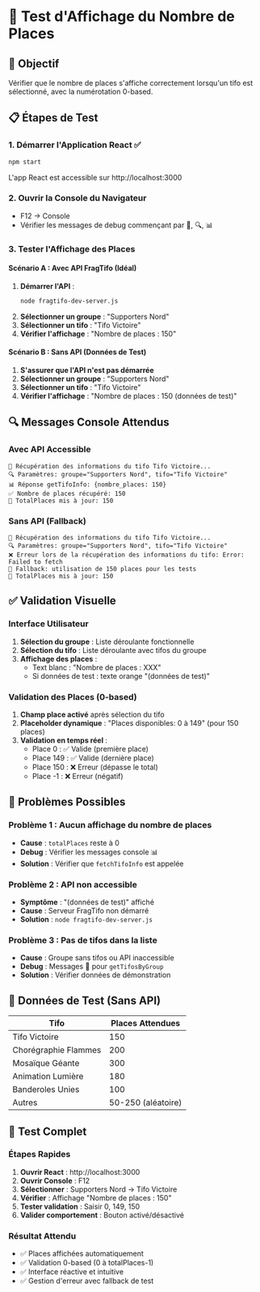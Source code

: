 # 🧪 Test d'Affichage du Nombre de Places

## 🎯 Objectif
Vérifier que le nombre de places s'affiche correctement lorsqu'un tifo est sélectionné, avec la numérotation 0-based.

## 📋 Étapes de Test

### 1. **Démarrer l'Application React** ✅
```bash
npm start
```
L'app React est accessible sur http://localhost:3000

### 2. **Ouvrir la Console du Navigateur**
- F12 → Console
- Vérifier les messages de debug commençant par 📡, 🔍, 📊

### 3. **Tester l'Affichage des Places**

#### Scénario A : Avec API FragTifo (Idéal)
1. **Démarrer l'API** :
   ```bash
   node fragtifo-dev-server.js
   ```
2. **Sélectionner un groupe** : "Supporters Nord"
3. **Sélectionner un tifo** : "Tifo Victoire"
4. **Vérifier l'affichage** : "Nombre de places : 150"

#### Scénario B : Sans API (Données de Test)
1. **S'assurer que l'API n'est pas démarrée**
2. **Sélectionner un groupe** : "Supporters Nord"
3. **Sélectionner un tifo** : "Tifo Victoire"
4. **Vérifier l'affichage** : "Nombre de places : 150 (données de test)"

## 🔍 Messages Console Attendus

### Avec API Accessible
```
📡 Récupération des informations du tifo Tifo Victoire...
🔍 Paramètres: groupe="Supporters Nord", tifo="Tifo Victoire"
📊 Réponse getTifoInfo: {nombre_places: 150}
✅ Nombre de places récupéré: 150
🔢 TotalPlaces mis à jour: 150
```

### Sans API (Fallback)
```
📡 Récupération des informations du tifo Tifo Victoire...
🔍 Paramètres: groupe="Supporters Nord", tifo="Tifo Victoire"
❌ Erreur lors de la récupération des informations du tifo: Error: Failed to fetch
🧪 Fallback: utilisation de 150 places pour les tests
🔢 TotalPlaces mis à jour: 150
```

## ✅ Validation Visuelle

### Interface Utilisateur
1. **Sélection du groupe** : Liste déroulante fonctionnelle
2. **Sélection du tifo** : Liste déroulante avec tifos du groupe
3. **Affichage des places** : 
   - Text blanc : "Nombre de places : XXX"
   - Si données de test : texte orange "(données de test)"

### Validation des Places (0-based)
1. **Champ place activé** après sélection du tifo
2. **Placeholder dynamique** : "Places disponibles: 0 à 149" (pour 150 places)
3. **Validation en temps réel** :
   - Place 0 : ✅ Valide (première place)
   - Place 149 : ✅ Valide (dernière place)
   - Place 150 : ❌ Erreur (dépasse le total)
   - Place -1 : ❌ Erreur (négatif)

## 🐛 Problèmes Possibles

### Problème 1 : Aucun affichage du nombre de places
- **Cause** : `totalPlaces` reste à 0
- **Debug** : Vérifier les messages console 📊
- **Solution** : Vérifier que `fetchTifoInfo` est appelée

### Problème 2 : API non accessible
- **Symptôme** : "(données de test)" affiché
- **Cause** : Serveur FragTifo non démarré
- **Solution** : `node fragtifo-dev-server.js`

### Problème 3 : Pas de tifos dans la liste
- **Cause** : Groupe sans tifos ou API inaccessible
- **Debug** : Messages 📡 pour `getTifosByGroup`
- **Solution** : Vérifier données de démonstration

## 📱 Données de Test (Sans API)

| Tifo | Places Attendues |
|------|------------------|
| Tifo Victoire | 150 |
| Chorégraphie Flammes | 200 |
| Mosaïque Géante | 300 |
| Animation Lumière | 180 |
| Banderoles Unies | 100 |
| Autres | 50-250 (aléatoire) |

## 🚀 Test Complet

### Étapes Rapides
1. **Ouvrir React** : http://localhost:3000
2. **Ouvrir Console** : F12
3. **Sélectionner** : Supporters Nord → Tifo Victoire
4. **Vérifier** : Affichage "Nombre de places : 150"
5. **Tester validation** : Saisir 0, 149, 150
6. **Valider comportement** : Bouton activé/désactivé

### Résultat Attendu
- ✅ Places affichées automatiquement
- ✅ Validation 0-based (0 à totalPlaces-1)
- ✅ Interface réactive et intuitive
- ✅ Gestion d'erreur avec fallback de test
